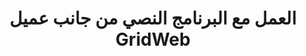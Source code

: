 ﻿---
title: العمل مع البرنامج النصي من جانب عميل GridWeb
type: docs
weight: 30
url: /ar/net/working-with-gridweb-client-side-script/
---
